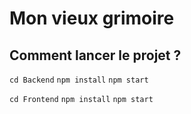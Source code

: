 # Mon vieux grimoire

## Comment lancer le projet ?

`cd Backend`
`npm install`
`npm start`

`cd Frontend`
`npm install`
`npm start`
